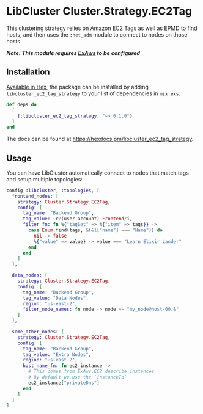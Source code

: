 # LibCluster Cluster.Strategy.EC2Tag
This clustering strategy relies on Amazon EC2 Tags as well as EPMD to find hosts, and then uses
the `:net_adm` module to connect to nodes on those hosts

***Note: This module requires [ExAws](https://github.com/ex-aws/ex_aws) to be configured***

## Installation

[Available in Hex](https://hex.pm/docs/libcluster_ec2_taag_strategy), the package can be installed
by adding `libcluster_ec2_tag_strategy` to your list of dependencies in `mix.exs`:

```elixir
def deps do
  [
    {:libcluster_ec2_tag_strategy, "~> 0.1.0"}
  ]
end
```

The docs can be found at <https://hexdocs.pm/libcluster_ec2_tag_strategy>.


## Usage
You can have LibCluster automatically connect to nodes that match tags and setup multiple
topologies:

```elixir
config :libcluster, :topologies, [
  frontend_nodes: [
    strategy: Cluster.Strategy.EC2Tag,
    config: [
      tag_name: "Backend Group",
      tag_value: ~r/(user|account) Frontend/i,
      filter_fn: fn %{"tagSet" => %{"item" => tags}} ->
        case Enum.find(tags, &(&1["name"] === "Name")) do
          nil -> false
          %{"value" => value} -> value === "Learn Elixir Lander"
        end
      end
    ]
  ],

  data_nodes: [
    strategy: Cluster.Strategy.EC2Tag,
    config: [
      tag_name: "Backend Group",
      tag_value: "Data Nodes",
      region: "us-east-2",
      filter_node_names: fn node -> node =~ "my_node@host-00.&"
    ]
  ],

  some_other_nodes: [
    strategy: Cluster.Strategy.EC2Tag,
    config: [
      tag_name: "Backend Group",
      tag_value: "Extra Nodes",
      region: "us-east-2",
      host_name_fn: fn ec2_instance ->
        # This comes from ExAws.EC2 describe_instances
        # By default we use the `instanceId`
        ec2_instance["privateDns"]
      end
    ]
  ]
]
```

